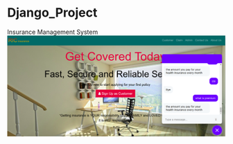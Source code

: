 # Django_Project
Insurance Management System
![Home page](https://github.com/raphsang/Django_Project/blob/main/homepage.png?raw=true)
